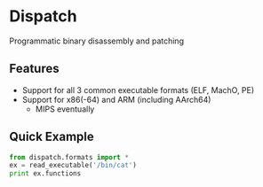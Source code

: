 Dispatch
========

Programmatic binary disassembly and patching

## Features
* Support for all 3 common executable formats (ELF, MachO, PE)
* Support for x86(-64) and ARM (including AArch64)
    * MIPS eventually

## Quick Example
```python
from dispatch.formats import *
ex = read_executable('/bin/cat')
print ex.functions
```